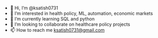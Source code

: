 - 👋 Hi, I’m @ksatish0731
- 👀 I’m interested in health policy, ML, automation, economic markets
- 🌱 I’m currently learning SQL and python
- 💞️ I’m looking to collaborate on healthcare policy projects
- 📫 How to reach me ksatish0731@gmail.com

<!---
ksatish0731/ksatish0731 is a ✨ special ✨ repository because its `README.md` (this file) appears on your GitHub profile.
You can click the Preview link to take a look at your changes.
--->
